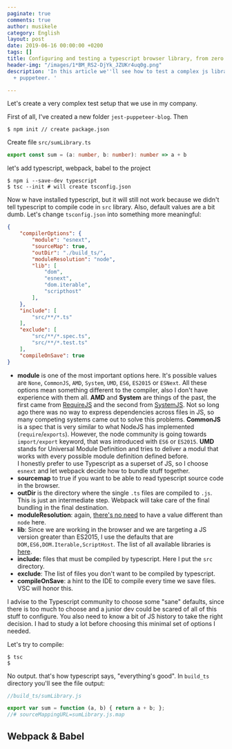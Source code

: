 ```yaml
---
paginate: true
comments: true
author: musikele
category: English
layout: post
date: 2019-06-16 00:00:00 +0200
tags: []
title: Configuring and testing a typescript browser library, from zero to hero
header-img: "/images/1*BM_RS2-DjYk_JZUKr4uq0g.png"
description: 'In this article we''ll see how to test a complex js library with jest
  + puppeteer. '

---
```

Let's create a very complex test setup that we use in my company. 

First of all, I've created a new folder `jest-puppeteer-blog`. Then 

```console
$ npm init // create package.json 
```

Create file `src/sumLibrary.ts`

```typescript
export const sum = (a: number, b: number): number => a + b
```

let's add typescript, webpack, babel to the project

```console
$ npm i --save-dev typescript 
$ tsc --init # will create tsconfig.json
```

Now w have installed typescript, but it will still not work because we didn't tell typescript to compile code in `src` library. Also, default values are a bit dumb. Let's change `tsconfig.json` into something more meaningful: 

```json
{
    "compilerOptions": {
        "module": "esnext",
        "sourceMap": true,
        "outDir": "./build_ts/",
        "moduleResolution": "node",
        "lib": [
            "dom",
            "esnext",
            "dom.iterable",
            "scripthost"
        ],
    },
    "include": [
        "src/**/*.ts"
    ],
    "exclude": [
        "src/**/*.spec.ts",
        "src/**/*.test.ts"
    ],
    "compileOnSave": true
}
```

* **module** is one of the most important options here. It's possible values are `None`, `CommonJS`, `AMD`, `System`, `UMD`, `ES6`, `ES2015` or `ESNext`. All these options mean something different to the compiler, also I don't have experience with them all. **AMD** and **System** are things of the past, the first came from [RequireJS](https://requirejs.org/docs/whyamd.html "RequireJS") and the second from [SystemJS](https://github.com/systemjs/systemjs "SystemJS"). Not so long ago there was no way to express dependencies across files in JS, so many competing systems came out to solve this problems. **CommonJS** is a spec that is very similar to what NodeJS has implemented (`require`/`exports`). However, the node community is going towards `import/export` keyword, that was introduced with `ES6` or `ES2015`. **UMD** stands for Universal Module Definition and tries to deliver a modul that works with every possible module definition defined before.   
  I honestly prefer to use Typescript as a superset of JS, so I choose `esnext` and let webpack decide how to bundle stuff together. 
* **sourcemap** to true if you want to be able to read typescript source code in the browser. 
* **outDir** is the directory where the single `.ts` files are compiled to `.js`. This is just an  intermediate step. Webpack will take care of the final bundling in the final destination. 
* **moduleResolution**: again, [there's no need](https://www.typescriptlang.org/docs/handbook/module-resolution.html) to have a value different than `node` here. 
* **lib**: Since we are working in the browser and we are targeting a JS version greater than ES2015, I use the defaults that are `DOM,ES6,DOM.Iterable,ScriptHost`. The list of all available libraries is [here](https://www.typescriptlang.org/docs/handbook/compiler-options.html). 
* **include:**  files that must be compiled by typescript. Here I put the `src` directory.
* **exclude**: The list of files you don't want to be compiled by typescript. 
* **compileOnSave**: a hint to the IDE to compile every time we save files. VSC will honor this. 

I advise to the Typescript community to choose some "sane" defaults, since there is too much to choose and a junior dev could be scared of all of this stuff to configure. You also need to know a bit of JS history to take the right decision. I had to study a lot before choosing this minimal set of options I needed. 

Let's try to compile: 

```console
$ tsc
$ 
```

No output. that's how typescript says, "everything's good". In `build_ts` directory you'll see the file output: 

```javascript
//build_ts/sumLibrary.js

export var sum = function (a, b) { return a + b; };
//# sourceMappingURL=sumLibrary.js.map
```

## Webpack & Babel 